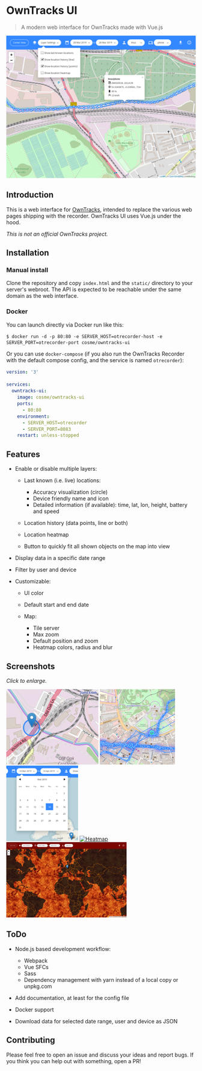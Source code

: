 # OwnTracks UI

> A modern web interface for OwnTracks made with Vue.js

<p style="text-align: center;">
  <img src="docs/images/owntracks-ui.png" alt="OwnTracks UI">
</p>

## Introduction

This is a web interface for [OwnTracks](https://github.com/owntracks/recorder), intended to replace the various web pages shipping with the recorder. OwnTracks UI uses Vue.js under the hood.

*This is not an official OwnTracks project.*

## Installation

### Manual install

Clone the repository and copy `index.html` and the `static/` directory to your server's webroot. The API is expected to be reachable under the same domain as the web interface.

### Docker

You can launch directly via Docker run like this:
```console
$ docker run -d -p 80:80 -e SERVER_HOST=otrecorder-host -e SERVER_PORT=otrecorder-port cosme/owntracks-ui
```

Or you can use `docker-compose` (if you also run the OwnTracks Recorder with the default compose config, and the service is named `otrecorder`):

```yaml
version: '3'

services:
  owntracks-ui:
    image: cosme/owntracks-ui
    ports:
      - 80:80
    environment:
      - SERVER_HOST=otrecorder
      - SERVER_PORT=8083
    restart: unless-stopped
```

## Features

- Enable or disable multiple layers:

  - Last known (i.e. live) locations:

    - Accuracy visualization (circle)
    - Device friendly name and icon
    - Detailed information (if available): time, lat, lon, height, battery and speed

  - Location history (data points, line or both)
  - Location heatmap
  - Button to quickly fit all shown objects on the map into view

- Display data in a specific date range
- Filter by user and device
- Customizable:

  - UI color
  - Default start and end date
  - Map:

    - Tile server
    - Max zoom
    - Default position and zoom
    - Heatmap colors, radius and blur

## Screenshots

_Click to enlarge._

<a href="docs/images/live.png" target="_blank"><img src="docs/images/live.png" alt="Live" height="200"></a>
<a href="docs/images/multiple.png" target="_blank"><img src="docs/images/multiple.png" alt="Multiple" height="200"></a>
<a href="docs/images/date-selection.png" target="_blank"><img src="docs/images/date-selection.png" alt="Date selection" height="200"></a>
<a href="docs/images/heatmap.png" target="_blank"><img src="docs/images/heatmap.png" alt="Heatmap" height="200"></a>
<a href="docs/images/customized.png" target="_blank"><img src="docs/images/customized.png" alt="Customized" height="200"></a>

## ToDo

- Node.js based development workflow:

  - Webpack
  - Vue SFCs
  - Sass
  - Dependency management with yarn instead of a local copy or unpkg.com

- Add documentation, at least for the config file
- Docker support
- Download data for selected date range, user and device as JSON

## Contributing

Please feel free to open an issue and discuss your ideas and report bugs. If you think you can help out with something, open a PR!
